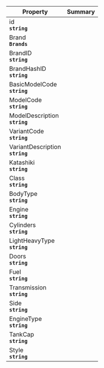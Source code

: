 
| Property | Summary |
|----------|---------|
| id <div><strong>``string``</strong></div> |  |
| Brand <div><strong>``Brands``</strong></div> |  |
| BrandID <div><strong>``string``</strong></div> |  |
| BrandHashID <div><strong>``string``</strong></div> |  |
| BasicModelCode <div><strong>``string``</strong></div> |  |
| ModelCode <div><strong>``string``</strong></div> |  |
| ModelDescription <div><strong>``string``</strong></div> |  |
| VariantCode <div><strong>``string``</strong></div> |  |
| VariantDescription <div><strong>``string``</strong></div> |  |
| Katashiki <div><strong>``string``</strong></div> |  |
| Class <div><strong>``string``</strong></div> |  |
| BodyType <div><strong>``string``</strong></div> |  |
| Engine <div><strong>``string``</strong></div> |  |
| Cylinders <div><strong>``string``</strong></div> |  |
| LightHeavyType <div><strong>``string``</strong></div> |  |
| Doors <div><strong>``string``</strong></div> |  |
| Fuel <div><strong>``string``</strong></div> |  |
| Transmission <div><strong>``string``</strong></div> |  |
| Side <div><strong>``string``</strong></div> |  |
| EngineType <div><strong>``string``</strong></div> |  |
| TankCap <div><strong>``string``</strong></div> |  |
| Style <div><strong>``string``</strong></div> |  |
